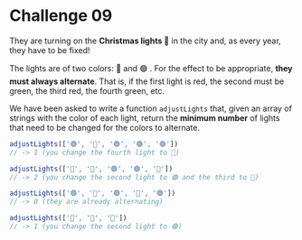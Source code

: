 Challenge 09
====

They are turning on the **Christmas lights 🎄** in the city and, as every year, they have to be fixed!

The lights are of two colors: 🔴 and 🟢 . For the effect to be appropriate, **they must always alternate**. That is, if the first light is red, the second must be green, the third red, the fourth green, etc.

We have been asked to write a function `adjustLights` that, given an array of strings with the color of each light, return the **minimum number** of lights that need to be changed for the colors to alternate.

```JavaScript
adjustLights(['🟢', '🔴', '🟢', '🟢', '🟢'])
// -> 1 (you change the fourth light to 🔴)

adjustLights(['🔴', '🔴', '🟢', '🟢', '🔴'])
// -> 2 (you change the second light to 🟢 and the third to 🔴)

adjustLights(['🟢', '🔴', '🟢', '🔴', '🟢'])
// -> 0 (they are already alternating)

adjustLights(['🔴', '🔴', '🔴'])
// -> 1 (you change the second light to 🟢)
```
